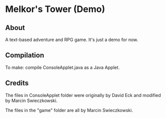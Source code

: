 # Melkor's Tower (Demo)

## About

A text-based adventure and RPG game. It's just a demo for now.

## Compilation

To make: compile ConsoleApplet.java as a Java Applet.

## Credits

The files in ConsoleApplet folder were originally by David Eck and modified by Marcin Swieczkowski.

The files in the "game" folder are all by Marcin Swieczkowski.
